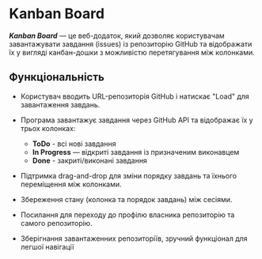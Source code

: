 # Kanban Board

  __*Kanban Board*__  — це веб-додаток, який дозволяє користувачам завантажувати завдання (issues) із репозиторію GitHub та відображати їх у вигляді канбан-дошки з можливістю перетягування між колонками.

## Функціональність

-  Користувач вводить URL-репозиторія GitHub і натискає "Load" для завантаження завдань.

-  Програма завантажує завдання через GitHub API та відображає їх у трьох колонках:
    - **ToDo** - всі нові завдання
    - **In Progress** — відкриті завдання із призначеним виконавцем
    - **Done** - закриті/виконані завдання
   
-  Підтримка drag-and-drop для зміни порядку завдань та їхнього переміщення між колонками.

-  Збереження стану (колонка та порядок завдань) між сесіями.

-  Посилання для переходу до профілю власника репозиторію та самого репозиторію.

-  Зберігнання завантаженних репозиторіїв, зручний функціонал для легшої навігації
